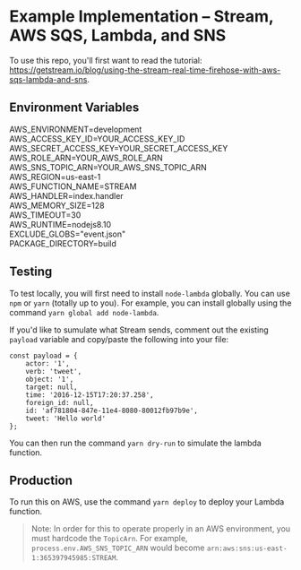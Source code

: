 # Example Implementation – Stream, AWS SQS, Lambda, and SNS

To use this repo, you'll first want to read the tutorial: https://getstream.io/blog/using-the-stream-real-time-firehose-with-aws-sqs-lambda-and-sns.

## Environment Variables
AWS_ENVIRONMENT=development<br/>
AWS_ACCESS_KEY_ID=YOUR_ACCESS_KEY_ID<br/>
AWS_SECRET_ACCESS_KEY=YOUR_SECRET_ACCESS_KEY<br/>
AWS_ROLE_ARN=YOUR_AWS_ROLE_ARN<br/>
AWS_SNS_TOPIC_ARN=YOUR_AWS_SNS_TOPIC_ARN<br/>
AWS_REGION=us-east-1<br/>
AWS_FUNCTION_NAME=STREAM<br/>
AWS_HANDLER=index.handler<br/>
AWS_MEMORY_SIZE=128<br/>
AWS_TIMEOUT=30<br/>
AWS_RUNTIME=nodejs8.10<br/>
EXCLUDE_GLOBS="event.json"<br/>
PACKAGE_DIRECTORY=build

## Testing

To test locally, you will first need to install `node-lambda` globally. You can use `npm` or `yarn` (totally up to you). For example, you can install globally using the command `yarn global add node-lambda`.

If you'd like to sumulate what Stream sends, comment out the existing `payload` variable and copy/paste the following into your file:

```
const payload = {
    actor: '1',
    verb: 'tweet',
    object: '1',
    target: null,
    time: '2016-12-15T17:20:37.258',
    foreign_id: null,
    id: 'af781804-847e-11e4-8080-80012fb97b9e',
    tweet: 'Hello world'
};
```

You can then run the command `yarn dry-run` to simulate the lambda function.

## Production

To run this on AWS, use the command `yarn deploy` to deploy your Lambda function.

> Note: In order for this to operate properly in an AWS environment, you must hardcode the `TopicArn`. For example, `process.env.AWS_SNS_TOPIC_ARN` would become `arn:aws:sns:us-east-1:365397945985:STREAM`.
